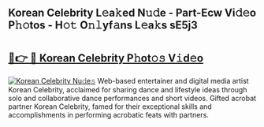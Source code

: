 ## Korean Celebrity L𝚎a𝚔ed N𝚞𝚍e - Part-Ecw Vi𝚍𝚎o P𝚑𝚘tos - H𝚘𝚝 O𝚗𝚕yf𝚊ns L𝚎a𝚔s sE5j3

# <h2><a href="http://kfdhaj.oniu.top/?m=Korean+Celebrity">🔗👉 🔴 Korean Celebrity P𝚑ot𝚘𝚜 V𝚒d𝚎o</a></h2>

[![Korean Celebrity Nu𝚍e𝚜](https://i.imgur.com/0qMVB7G.gif)](http://kfdhaj.oniu.top/?m=Korean+Celebrity)
Web-based entertainer and digital media artist Korean Celebrity, acclaimed for sharing dance and lifestyle ideas through solo and collaborative dance performances and short videos. Gifted acrobat partner Korean Celebrity, famed for their exceptional skills and accomplishments in performing acrobatic feats with partners.  
